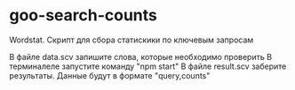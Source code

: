 # goo-search-counts

Wordstat. Скрипт для сбора статискики по ключевым запросам

В файле data.scv запишите слова, которые необходимо проверить
В терминалеле запустите команду "npm start"
В файле result.scv заберите результаты. Данные будут в формате "query,counts"
